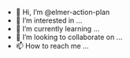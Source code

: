 - 👋 Hi, I’m @elmer-action-plan
- 👀 I’m interested in ...
- 🌱 I’m currently learning ...
- 💞️ I’m looking to collaborate on ...
- 📫 How to reach me ...

<!---
elmer-action-plan/elmer-action-plan is a ✨ special ✨ repository because its `README.md` (this file) appears on your GitHub profile.
You can click the Preview link to take a look at your changes.
--->
